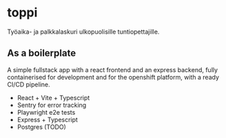 # toppi

Työaika- ja palkkalaskuri ulkopuolisille tuntiopettajille.

## As a boilerplate

A simple fullstack app with a react frontend and an express backend, fully containerised for development and for the openshift platform, 
with a ready CI/CD pipeline.

- React + Vite + Typescript
- Sentry for error tracking
- Playwright e2e tests
- Express + Typescript
- Postgres (TODO)
